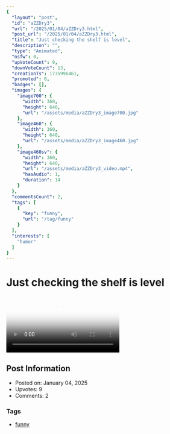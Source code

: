```yaml
---
{
  "layout": "post",
  "id": "aZZDry3",
  "url": "/2025/01/04/aZZDry3.html",
  "post_url": "/2025/01/04/aZZDry3.html",
  "title": "Just checking the shelf is level",
  "description": "",
  "type": "Animated",
  "nsfw": 0,
  "upVoteCount": 9,
  "downVoteCount": 13,
  "creationTs": 1735996461,
  "promoted": 0,
  "badges": [],
  "images": {
    "image700": {
      "width": 360,
      "height": 640,
      "url": "/assets/media/aZZDry3_image700.jpg"
    },
    "image460": {
      "width": 360,
      "height": 640,
      "url": "/assets/media/aZZDry3_image460.jpg"
    },
    "image460sv": {
      "width": 360,
      "height": 640,
      "url": "/assets/media/aZZDry3_video.mp4",
      "hasAudio": 1,
      "duration": 14
    }
  },
  "commentsCount": 2,
  "tags": [
    {
      "key": "funny",
      "url": "/tag/funny"
    }
  ],
  "interests": [
    "humor"
  ]
}
---
```


# Just checking the shelf is level

<video controls playsinline loop poster="/assets/media/aZZDry3_image460.jpg">
  <source src="/assets/media/aZZDry3_video.mp4" type="video/mp4">
  Your browser does not support the video tag.
</video>

## Post Information

- Posted on: January 04, 2025
- Upvotes: 9
- Comments: 2

### Tags

- [funny](/tag/funny)
